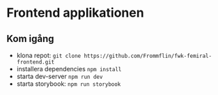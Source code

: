 # Frontend applikationen
## Kom igång
- klona repot: `git clone https://github.com/Frommflin/fwk-femiral-frontend.git`
- installera dependencies `npm install`
- starta dev-server `npm run dev`
- starta storybook: `npm run storybook`
